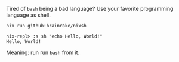 Tired of `bash` being a bad language? Use your favorite programming language as shell.

```
nix run github:brainrake/nixsh

nix-repl> :s sh "echo Hello, World!"
Hello, World!

```

Meaning: run run `bash` from it.
